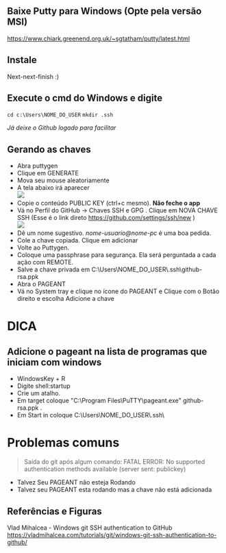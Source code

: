 

## Baixe Putty para Windows (Opte pela versão MSI)
https://www.chiark.greenend.org.uk/~sgtatham/putty/latest.html

## Instale
Next-next-finish :)

## Execute o cmd do Windows e digite
`cd c:\Users\NOME_DO_USER`
`mkdir .ssh`

*Já deixe o Github logado para facilitar*

## Gerando as chaves 

- Abra  puttygen
- Clique em GENERATE
- Mova seu mouse aleatoriamente
- A tela abaixo irá aparecer\
 ![](https://vladmihalcea.com/wp-content/uploads/2014/04/puttygen-save-private-key.png)
- Copie o conteúdo PUBLIC KEY (ctrl+c mesmo). **Não feche o app**
- Vá no Perfil do GitHub -> Chaves SSH e GPG . Clique em NOVA CHAVE SSH (Esse é o link direto https://github.com/settings/ssh/new ) \
 ![](https://vladmihalcea.com/wp-content/uploads/2014/04/github-add-key1.png)
- Dê um nome sugestivo. *nome-usuario@nome-pc* é uma boa pedida. 
- Cole a chave copiada. Clique em adicionar
- Volte ao Puttygen. 
- Coloque uma passphrase para segurança. Ela será perguntada a cada ação com REMOTE.
- Salve a chave privada em C:\Users\NOME_DO_USER\\.ssh\github-rsa.ppk
- Abra o PAGEANT
- Vá no System tray e clique no ícone do PAGEANT e Clique com o Botão direito e escolha Adicione a chave

# DICA 
## Adicione o pageant na lista de programas que iniciam com windows
- WindowsKey + R
- Digite shell:startup
- Crie um atalho. 
- Em target coloque  "C:\Program Files\PuTTY\pageant.exe" github-rsa.ppk . 
- Em Start in coloque C:\Users\NOME_DO_USER\\.ssh\

# Problemas comuns
>Saída do git após algum comando:
 FATAL ERROR: No supported authentication methods available (server sent: publickey)
- Talvez Seu PAGEANT não esteja Rodando
- Talvez seu PAGEANT esta rodando mas a chave não está adicionada

## Referências e Figuras

Vlad Mihalcea - Windows git SSH authentication to GitHub https://vladmihalcea.com/tutorials/git/windows-git-ssh-authentication-to-github/